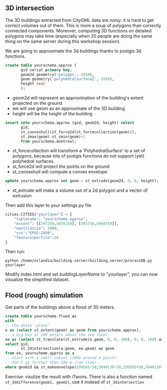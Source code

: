 ## 3D intersection

The 3D buildings extracted from CityGML data are noisy: it is hard to get correct volumes out of them. This is more a soup of polygons than correctly connected components.
Moreover, computing 3D functions on detailed polygons may take time (especially when 20 people are doing the same thing on the same server during this workshop session).

We are going to approximate the 3d buildings thanks to postgis 3d functions.

```sql
create table yourschema.approx (
       gid serial primary key,
       geom2d geometry('polygon', 2950),
       geom geometry('polyhedralsurfaceZ', 2950),
       height real
       );
```

* geom2d will represent an approximation of the building's extent projected on the ground
* we will use geom as an approximate of the 3D building
* height will be the height of the building

```sql
insert into yourschema.approx (gid, geom2d, height) select
       gid,
       st_convexhull(st_force2d(st_forcecollection(geom))),
       st_zmax(geom)-st_zmin(geom)+1
       from yourschema.montreal;
```

* st_forcecollection will transform a 'PolyhedralSurface' to a set of polygons, because lots of postgis functions do not support (yet) polyhedral surfaces.
* st_force2d will project the points on the ground
* st_convexhull will compute a convex envelope

```sql
update yourschema.approx set geom = st_extrude(geom2d, 0, 0, height);
```

* st_extrude will make a volume out of a 2d polygon and a vector of extrusion

Then add this layer to your settings.py file

```python
cities.CITIES["yourlayer"] = {
    "tablename": "yourschema.approx",
    "extent": [[297250,5038250], [303750,5044750]],
    "maxtilesize": 2000,
    "srs":"EPSG:2950",
    "featurespertile":20
}
```

Then run:

`python /home/oslandia/building-server/building_server/processDB.py yourlayer`

Modify index.html and set *buildingLayerName* to "yourlayer", you can now visualize the simplified dataset.

## Flood (rough) simulation

Get parts of the buildings above a flood of 30 meters.

```sql
create table yourscheme.flood as
with
-- the whole 'plane'
e as (select st_extent(geom) as geom from yourscheme.approx),
-- a big box at 100 meters above the sea level
ee as (select st_translate(st_extrude(e.geom, 0, 0, 300), 0, 0, 100) as geom from e)
select gid,
       st_3dintersection(a.geom, ee.geom) as geom
from ee, yourscheme.approx as a
-- start with a small subset (100m around a point)
-- don't go further than 200 m (too slow)
where geom2d && st_makeenvelope(299565-50,5040138-50,299565+50,5040138+50);
```

Exercise: visulize the result with iTwons. There is also a function named `st_3ddifference(geom1, geom2)`, use it instead of `st_3dintersection`

